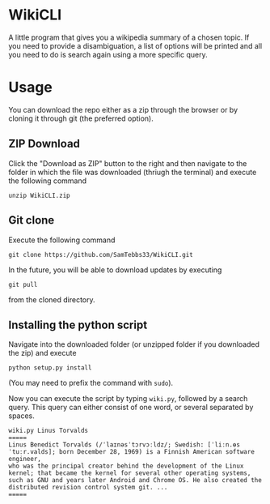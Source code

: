 # WikiCLI
A little program that gives you a wikipedia summary of a chosen topic. If you need to provide a disambiguation, a list of options will be printed and all you need to do is search again using a more specific query.

# Usage
You can download the repo either as a zip through the browser or by cloning it through git (the preferred option).

## ZIP Download
Click the "Download as ZIP" button to the right and then navigate to the folder in which the file was downloaded (thriugh the terminal) and execute the following command
```
unzip WikiCLI.zip
```

## Git clone
Execute the following command
```
git clone https://github.com/SamTebbs33/WikiCLI.git
```

In the future, you will be able to download updates by executing
```
git pull
```
from the cloned directory.

## Installing the python script
Navigate into the downloaded folder (or unzipped folder if you downloaded the zip) and execute
```
python setup.py install
```
(You may need to prefix the command with `sudo`).

Now you can execute the script by typing `wiki.py`, followed by a search query. This query can either consist of one word, or several separated by spaces.
```
wiki.py Linus Torvalds
=====
Linus Benedict Torvalds (/ˈlaɪnəsˈtɔrvɔːldz/; Swedish: [ˈliːn.ɵs ˈtuːr.valds]; born December 28, 1969) is a Finnish American software engineer, 
who was the principal creator behind the development of the Linux kernel; that became the kernel for several other operating systems, 
such as GNU and years later Android and Chrome OS. He also created the distributed revision control system git. ...
=====
```
